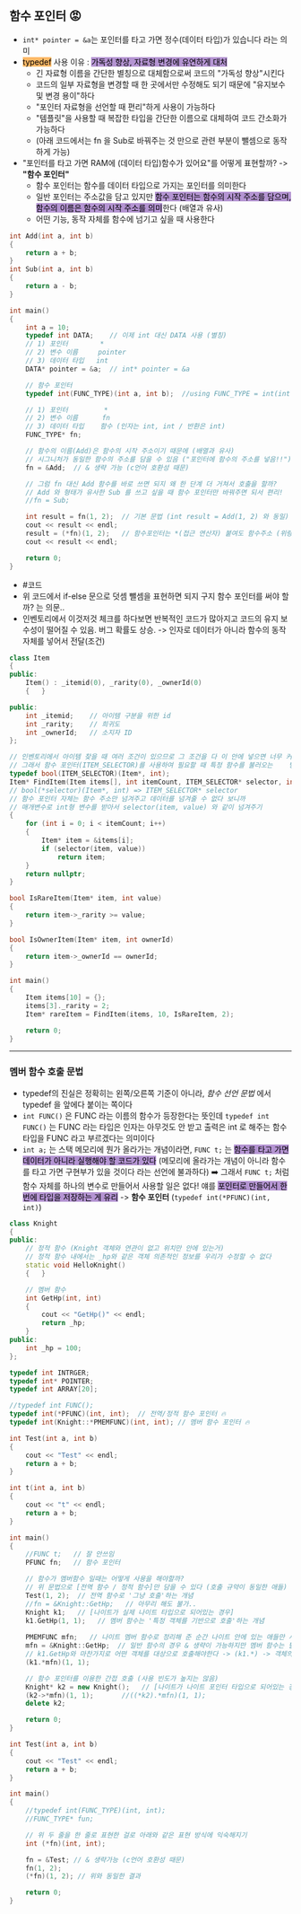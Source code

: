 
## 함수 포인터 😡
- `int* pointer = &a`는 포인터를 타고 가면 정수(데이터 타입)가 있습니다 라는 의미
- <mark style="background: #FFAB45CF;">typedef</mark> 사용 이유 : <mark style="background: #824CB496;">가독성 향상, 자료형 변경에 유연하게 대처</mark>
	- 긴 자료형 이름을 간단한 별칭으로 대체함으로써 코드의 "가독성 향상"시킨다
	- 코드의 일부 자료형을 변경할 때 한 곳에서만 수정해도 되기 때문에 "유지보수 및 변경 용이"하다
	- "포인터 자료형을 선언할 때 편리"하게 사용이 가능하다
	- "템플릿"을 사용할 때 복잡한 타입을 간단한 이름으로 대체하여 코드 간소화가 가능하다
	- (아래 코드에서는 fn 을 Sub로 바꿔주는 것 만으로 관련 부분이 뺄셈으로 동작하게 가능)
- "포인터를 타고 가면 RAM에 (데이터 타입)함수가 있어요"를 어떻게 표현할까? -> **"함수 포인터"**
	- 함수 포인터는 함수를 데이터 타입으로 가지는 포인터를 의미한다
	- 일반 포인터는 주소값을 담고 있지만 <mark style="background: #824CB496;">함수 포인터는 함수의 시작 주소를 담으며, 함수의 이름은 함수의 시작 주소를 의미</mark>한다 (배열과 유사)
	- 어떤 기능, 동작 자체를 함수에 넘기고 싶을 때 사용한다
```cpp
int Add(int a, int b)
{
	return a + b;
}
int Sub(int a, int b)
{
	return a - b;
}

int main()
{
	int a = 10;
	typedef int DATA;    // 이제 int 대신 DATA 사용 (별칭)
	// 1) 포인터        *
	// 2) 변수 이름     pointer
	// 3) 데이터 타입   int
	DATA* pointer = &a;  // int* pointer = &a

	// 함수 포인터
	typedef int(FUNC_TYPE)(int a, int b);  //using FUNC_TYPE = int(int a, int b);와 동일

	// 1) 포인터         *
	// 2) 변수 이름      fn
	// 3) 데이터 타입    함수 (인자는 int, int / 반환은 int)
	FUNC_TYPE* fn;   

	// 함수의 이름(Add)은 함수의 시작 주소이기 때문에 (배열과 유사)
	// 시그니처가 동일한 함수의 주소를 담을 수 있음 ("포인터에 함수의 주소를 넣음!!")
	fn = &Add;  // & 생략 가능 (c언어 호환성 때문)

	// 그럼 fn 대신 Add 함수를 바로 쓰면 되지 왜 한 단계 더 거쳐서 호출을 할까?
	// Add 와 형태가 유사한 Sub 를 쓰고 싶을 때 함수 포인터만 바꿔주면 되서 편리!
	//fn = Sub;

	int result = fn(1, 2);	// 기본 문법 (int result = Add(1, 2) 와 동일)
	cout << result << endl;
	result = (*fn)(1, 2);	// 함수포인터는 *(접근 연산자) 붙여도 함수주소 (위랑 똑같이 동작)
	cout << result << endl;	

	return 0;
}
```

- #코드
- 위 코드에서 if-else 문으로 덧셈 뺄셈을 표현하면 되지 구지 함수 포인터를 써야 할까? 는 의문..
- 인벤토리에서 이것저것 체크를 하다보면 반복적인 코드가 많아지고 코드의 유지 보수성이 떨어질 수 있음. 버그 확률도 상승. -> 인자로 데이터가 아니라 함수의 동작 자체를 넣어서 전달(조건)
```cpp
class Item
{
public:
	Item() : _itemid(0), _rarity(0), _ownerId(0)
	{	}

public:
	int _itemid;	// 아이템 구분을 위한 id
	int _rarity;	// 희귀도
	int _ownerId;	// 소지자 ID
};

// 인벤토리에서 아이템 찾을 때 여러 조건이 있으므로 그 조건을 다 이 안에 넣으면 너무 커짐
// 그래서 함수 포인터(ITEM_SELECTOR)를 사용하여 필요할 때 특정 함수를 불러오는	방식
typedef bool(ITEM_SELECTOR)(Item*, int);
Item* FindItem(Item items[], int itemCount, ITEM_SELECTOR* selector, int value)
// bool(*selector)(Item*, int) => ITEM_SELECTOR* selector
// 함수 포인터 자체는 함수 주소만 넘겨주고 데이터를 넘겨줄 수 없다 보니까
// 매개변수로 int형 변수를 받아서 selector(item, value) 와 같이 넘겨주기
{
	for (int i = 0; i < itemCount; i++)
	{
		Item* item = &items[i];
		if (selector(item, value))
			return item;
	}
	return nullptr;
}

bool IsRareItem(Item* item, int value)
{
	return item->_rarity >= value;
}

bool IsOwnerItem(Item* item, int ownerId)
{
	return item->_ownerId == ownerId;
}

int main()
{
	Item items[10] = {};
	items[3]._rarity = 2;
	Item* rareItem = FindItem(items, 10, IsRareItem, 2);

	return 0;
}
```

***

### 멤버 함수 호출 문법
- typedef의 진실은 정확히는 왼쪽/오른쪽 기준이 아니라, _함수 선언 문법_ 에서 typedef 을 앞에다 붙이는 쪽이다
- `int FUNC()` 은 FUNC 라는 이름의 함수가 등장한다는 뜻인데 `typedef int FUNC()` 는 FUNC 라는 타입은 인자는 아무것도 안 받고 출력은 int 로 해주는 함수 타입을 FUNC 라고 부르겠다는 의미이다
- `int a;` 는 스택 메모리에 뭔가 올라가는 개념이라면, `FUNC t;` 는 <mark style="background: #824CB496;">함수를 타고 가면 데이터가 아니라 실행해야 할 코드가 있다</mark> (메모리에 올라가는 개념이 아니라 함수를 타고 가면 구현부가 있을 것이다 라는 선언에 불과하다) ➡️ 그래서 `FUNC t;` 처럼 함수 자체를 하나의 변수로 만들어서 사용할 일은 없다! 얘를 <mark style="background: #824CB496;">포인터로 만들어서 한 번에 타입을 저장하는 게 유리</mark> -> **함수 포인터** (`typedef int(*PFUNC)(int, int)`)
```cpp
class Knight
{
public:
	// 정적 함수 (Knight 객체와 연관이 없고 위치만 안에 있는거)
	// 정적 함수 내에서는 _hp와 같은 객체 의존적인 정보를 우리가 수정할 수 없다
	static void HelloKnight()   
	{	}

	// 멤버 함수
	int GetHp(int, int)
	{
		cout << "GetHp()" << endl;
		return _hp;
	}
public:
	int _hp = 100;
};

typedef int INTRGER;
typedef int* POINTER;
typedef int ARRAY[20];

//typedef int FUNC();
typedef int(*PFUNC)(int, int);	// 전역/정적 함수 포인터 🔥
typedef int(Knight::*PMEMFUNC)(int, int); // 멤버 함수 포인터 🔥

int Test(int a, int b)
{
	cout << "Test" << endl;
	return a + b;
}

int t(int a, int b)
{
	cout << "t" << endl;
	return a + b;
}

int main()
{
    //FUNC t;   // 잘 안쓰임
	PFUNC fn;   // 함수 포인터

	// 함수가 멤버함수 일때는 어떻게 사용을 해야할까?
	// 위 문법으로 [전역 함수 / 정적 함수]만 담을 수 있다 (호출 규약이 동일한 애들)
	Test(1, 2);  // 전역 함수로 '그냥 호출'하는 개념
	//fn = &Knight::GetHp;   // 아무리 해도 불가..
	Knight k1;   // [나이트가 실제 나이트 타입으로 되어있는 경우]
	k1.GetHp(1, 1);   // 멤버 함수는 '특정 객체를 기반으로 호출'하는 개념
	
	PMEMFUNC mfn;   // 나이트 멤버 함수로 정리해 준 순간 나이트 안에 있는 애들만 사용 가능
	mfn = &Knight::GetHp;  // 일반 함수의 경우 & 생략이 가능하지만 멤버 함수는 필수 (그냥 다 쓴다고 통일해서 알고 있자!)
	// k1.GetHp와 마찬가지로 어떤 객체를 대상으로 호출해야한다 -> (k1.*) -> 객체의 멤버함수가 아니라 멤버함수의 포인터로 사용할 때는 함수라는 의미를 알려주기 위해서 별을 찍어줘야 한다
	(k1.*mfn)(1, 1);

	// 함수 포인터를 이용한 간접 호출 (사용 빈도가 높지는 않음)
	Knight* k2 = new Knight();   // [나이트가 나이트 포인터 타입으로 되어있는 경우]
	(k2->*mfn)(1, 1);		//((*k2).*mfn)(1, 1);
	delete k2;

	return 0;
}
```


```c++
int Test(int a, int b)
{
	cout << "Test" << endl;
	return a + b;
}

int main()
{
	//typedef int(FUNC_TYPE)(int, int);
	//FUNC_TYPE* fun;

	// 위 두 줄을 한 줄로 표현한 걸로 아래와 같은 표현 방식에 익숙해지기
	int (*fn)(int, int);

	fn = &Test; // & 생략가능 (c언어 호환성 때문)
	fn(1, 2);
	(*fn)(1, 2); // 위와 동일한 결과

	return 0;
}
```